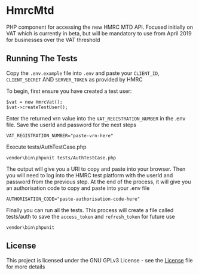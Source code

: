 # HmrcMtd
PHP component for accessing the new HMRC MTD API. Focused initially on VAT which is currently in beta, but will be mandatory to use from April 2019 for businesses over the VAT threshold

## Running The Tests

Copy the `.env.example` file into `.env` and paste your `CLIENT_ID`, `CLIENT_SECRET` AND `SERVER_TOKEN` as provided by HMRC

To begin, first ensure you have created a test user:
```
$vat = new HmrcVat();
$vat->createTestUser();
```


Enter the returned vrn value into the `VAT_REGISTRATION_NUMBER` in the .env file. Save the userId and password for the next steps
```
VAT_REGISTRATION_NUMBER="paste-vrn-here"
```
Execute tests/AuthTestCase.php
```
vendor\bin\phpunit tests/AuthTestCase.php
```
The output will give you a URI to copy and paste into your browser. Then you will need to log into the HMRC test platform with the userId and password from the previous step.
At the end of the process, it will give you an authorisation code to copy and paste into your .env file
```
AUTHORISATION_CODE="paste-authorisation-code-here"
```
Finally you can run all the tests. This process will create a file called tests/auth to save the `access_token` and `refresh_token` for future use
```
vendor\bin\phpunit
```

## License
This project is licensed under the GNU GPLv3 License - see the [License](License) file for more details